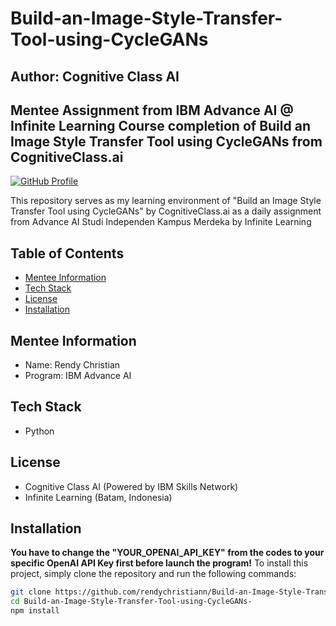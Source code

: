 # Build-an-Image-Style-Transfer-Tool-using-CycleGANs
## Author: Cognitive Class AI
## Mentee Assignment from IBM Advance AI @ Infinite Learning Course completion of Build an Image Style Transfer Tool using CycleGANs from CognitiveClass.ai

[![GitHub Profile](https://img.shields.io/badge/GitHub-Profile-green)](https://github.com/rendychristiann)

This repository serves as my learning environment of "Build an Image Style Transfer Tool using CycleGANs" by CognitiveClass.ai as a daily assignment from Advance AI Studi Independen Kampus Merdeka by Infinite Learning

## Table of Contents
- [Mentee Information](#Mentee-Information)
- [Tech Stack](#Tech-Stack)
- [License](#license)
- [Installation](#Installation)

## Mentee Information
- Name: Rendy Christian
- Program: IBM Advance AI

## Tech Stack
* Python 

## License
- Cognitive Class AI (Powered by IBM Skills Network)
- Infinite Learning (Batam, Indonesia)

## Installation
**You have to change the "YOUR_OPENAI_API_KEY" from the codes to your specific OpenAI API Key first before launch the program!**
To install this project, simply clone the repository and run the following commands:

```bash
git clone https://github.com/rendychristiann/Build-an-Image-Style-Transfer-Tool-using-CycleGANs-
cd Build-an-Image-Style-Transfer-Tool-using-CycleGANs-
npm install
